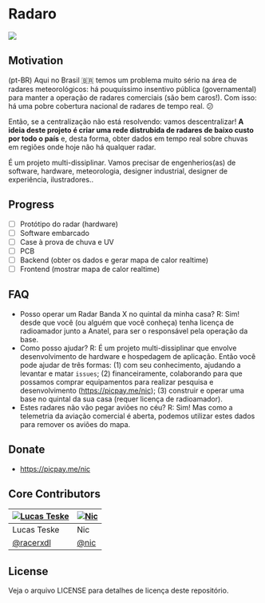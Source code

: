 # Radaro
<img src="https://media.giphy.com/media/TlK63EUHXaZjYgjJ9U4/giphy.gif"/>

## Motivation
(pt-BR) Aqui no Brasil 🇧🇷  temos um problema muito sério na área de radares meteorológicos: há pouquíssimo insentivo pública (governamental) para manter a operação de radares comerciais (são bem caros!). Com isso: há uma pobre cobertura nacional de radares de tempo real. 😕

Então, se a centralização não está resolvendo: vamos descentralizar! **A ideia deste projeto é criar uma rede distrubida de radares de baixo custo por todo o país** e, desta forma, obter dados em tempo real sobre chuvas em regiões onde hoje não há qualquer radar.

É um projeto multi-dissiplinar. Vamos precisar de engenherios(as) de software, hardware, meteorologia, designer industrial, designer de experiência, ilustradores..


## Progress
- [ ] Protótipo do radar (hardware)
- [ ] Software embarcado
- [ ] Case à prova de chuva e UV
- [ ] PCB
- [ ] Backend (obter os dados e gerar mapa de calor realtime)
- [ ] Frontend (mostrar mapa de calor realtime)

## FAQ
- Posso operar um Radar Banda X no quintal da minha casa? R: Sim! desde que você (ou alguém que você conheça) tenha licença de radioamador junto a Anatel, para ser o responsável pela operação da base.
- Como posso ajudar? R: É um projeto multi-dissiplinar que envolve desenvolvimento de hardware e hospedagem de aplicação. Então você pode ajudar de três formas: (1) com seu conhecimento, ajudando a levantar e matar `issues`; (2) financeiramente, colaborando para que possamos comprar equipamentos para realizar pesquisa e desenvolvimento (https://picpay.me/nic); (3) construir e operar uma base no quintal da sua casa (requer licença de radioamador).
- Estes radares não vão pegar aviões no céu? R: Sim! Mas como a telemetria da aviação comercial é aberta, podemos utilizar estes dados para remover os aviões do mapa.

## Donate
- https://picpay.me/nic

## Core Contributors

[![Lucas Teske](https://avatars1.githubusercontent.com/u/578310?s=64&v=4)](https://github.com/racerxdl) | [![Nic](https://avatars0.githubusercontent.com/u/66042?s=64&v=4)](https://github.com/nic)
|---|---|
| Lucas Teske | Nic |
| [@racerxdl](https://github.com/racerxdl) | [@nic](https://github.com/nic) |

## License
Veja o arquivo LICENSE para detalhes de licença deste repositório.

